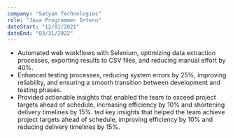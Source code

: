 ```yaml
---
company: "Satyam Technologies"
role: "Java Programmer Intern"
dateStart: "12/01/2021"
dateEnd: "03/31/2022"
---
```



- Automated web workflows with Selenium, optimizing data extraction processes, exporting results to CSV files, and reducing manual effort by 40%.
- Enhanced testing processes, reducing system errors by 25%, improving reliability, and ensuring a smooth transition between development and testing phases.
- Provided actionable insights that enabled the team to exceed project targets ahead of schedule, increasing efficiency by 10% and shortening delivery timelines by 15%.  ted key insights that helped the team achieve project targets ahead of schedule, improving efficiency by 10% and reducing delivery timelines by 15%.